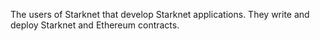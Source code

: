 The users of Starknet that develop Starknet applications. They write and deploy Starknet and Ethereum contracts.